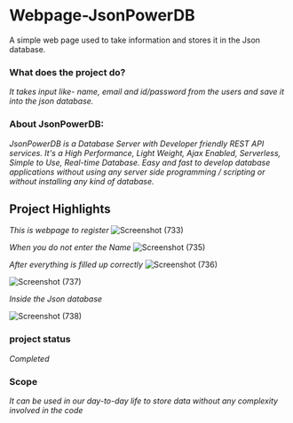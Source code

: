# Webpage-JsonPowerDB
A simple web page used to take information and stores it in the Json database.


### **What does the project do?**
*It takes input like- name, email and id/password from the users and save it into the json database.*

### **About JsonPowerDB**:
*JsonPowerDB is a Database Server with Developer friendly REST API services. It's a High Performance, Light Weight, Ajax Enabled, Serverless, Simple to Use, Real-time Database. Easy and fast to develop database applications without using any server side programming / scripting or without installing any kind of database.*

## **Project Highlights**

*This is webpage to register*
![Screenshot (733)](https://user-images.githubusercontent.com/80746159/113292876-b2007180-9312-11eb-8b81-938466665210.png)

*When you do not enter the Name*
![Screenshot (735)](https://user-images.githubusercontent.com/80746159/113292914-bfb5f700-9312-11eb-8aa1-fddd91286308.png)

*After everything is filled up correctly*
![Screenshot (736)](https://user-images.githubusercontent.com/80746159/113292924-c2185100-9312-11eb-9e4f-13a42fadb88c.png)


![Screenshot (737)](https://user-images.githubusercontent.com/80746159/113292930-c47aab00-9312-11eb-8c69-ac882dffbe7f.png)



*Inside the Json database*

![Screenshot (738)](https://user-images.githubusercontent.com/80746159/113304864-0d852c00-9320-11eb-928a-be9aa703b02b.png)


### project status  
*Completed*

### Scope

*It can be used in our day-to-day life to store data without any complexity involved in the code*
